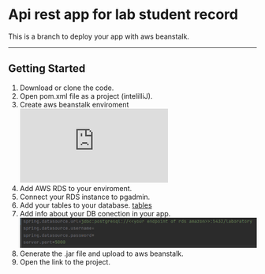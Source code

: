 # Api rest app for lab student record
This is a branch to deploy your app with aws beanstalk. <br/>

---
## Getting Started

1. Download or clone the code.
2. Open  pom.xml file as a project (intelilliJ).
3. Create aws beanstalk enviroment ![link](https://docs.aws.amazon.com/elasticbeanstalk/latest/dg/java-getstarted.html) <br/>
4. Add AWS RDS to your enviroment. 
5. Connect your RDS instance to pgadmin.
6. Add your tables to your database. [tables](https://github.com/josebuenogar1/laboratoryStudents/blob/main/README.md#database)
7. Add info about your DB conection in your app. <br/>
   ![home](https://github.com/josebuenogar1/laboratoryStudents/blob/aws_rds/images/aplication_properties_aws.PNG) <br/>
8. Generate the .jar file and upload to aws beanstalk.
9. Open the link to the project.
